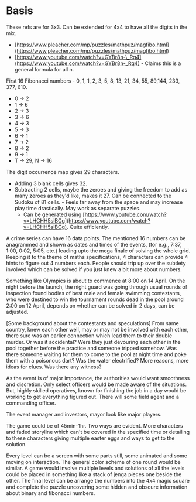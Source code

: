 # Basis

These refs are for 3x3. Can be extended for 4x4 to have all the digits in the mix. 

* [https://www.pleacher.com/mp/puzzles/mathpuz/magfibo.html](https://www.pleacher.com/mp/puzzles/mathpuz/magfibo.html)
* [https://www.youtube.com/watch?v=GYBr8n-\_Rq4](https://www.youtube.com/watch?v=GYBr8n-_Rq4) - Claims this is a general formula for all n.

First 16 Fibonacci numbers - 0, 1, 1, 2, 3, 5, 8, 13, 21, 34, 55, 89,144, 233, 377, 610. 

* 0 -&gt; 2
* 1 -&gt; 6
* 2 -&gt; 3
* 3 -&gt; 6
* 4 -&gt; 3
* 5 -&gt; 3
* 6 -&gt; 1
* 7 -&gt; 2
* 8 -&gt; 2
* 9 -&gt; 1 
* T -&gt; 29, N -&gt; 16

The digit occurrence map gives 29 characters. 

* Adding 3 blank cells gives 32. 
* Subtracting 2 cells, maybe the zeroes and giving the freedom to add as many zeroes as they'd like, makes it 27. Can be connected to the Sudoku of 81 cells. - Feels far away from the space and may increase play time drastically. May work as separate puzzles.  
  * Can be generated using [https://www.youtube.com/watch?v=LHCHH5siBCg](https://www.youtube.com/watch?v=LHCHH5siBCg). Quite efficiently.

A crime series can have 16 data points. The mentioned 16 numbers can be anagrammed and shown as dates and times of the events, \(for e.g., 7:37, 1:00, 0:02, 5:05, etc.\) leading upto the mega finale of solving the whole grid. Keeping it to the theme of maths specifications, 4 characters can provide 4 hints to figure out 4 numbers each. People should trip up over the subtlety involved which can be solved if you just knew a bit more about numbers.

Something like Olympics is about to commence at 8:00 on 14 April. On the night before the launch, the night guard was going through usual rounds of inspection found bodies of best male and female swimming contestants, who were destined to win the tournament rounds dead in the pool around 2:00 on 12 April, depends on whether can be solved in 2 days, can be adjusted. 

\[Some background about the contestants and speculations\] From same country, knew each other well, may or may not be involved with each other, there sure was an earlier connection which lead them to their double murder. Or was it accidental? Were they just devouring each other in the pool together before the practice and someone tripped somehow. Was there someone waiting for them to come to the pool at night time and poke them with a poisonous dart? Was the water electrified? More reasons, more ideas for clues. Was there any witness?

As the event is of major importance, the authorities would want smoothness and discretion. Only select officers would be made aware of the situations. But, highly skilled operatives, known for finishing the job in a day would be working to get everything figured out. There will some field agent and a commanding officer.

The event manager and investors, mayor look like major players.

The game could be of 45min-1hr. Two ways are evident. More characters and faded storyline which can't be covered in the specified time or detailing to these characters giving multiple easter eggs and ways to get to the solution.

Every level can be a screen with some parts still, some animated and some moving on interaction. The general color scheme of one round would be similar. A game would involve multiple levels and solutions of all the levels could be placed in something like a stack of jenga pieces one beside the other. The final level can be arrange the numbers into the 4x4 magic square and complete the puzzle uncovering some hidden and obscure information about binary and fibonacci numbers.



